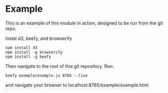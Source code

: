 # Example #

This is an example of this module in action, designed to be run from the git
repo.


Instal d3, beefy, and browserify

```
npm install d3
npm install -g browserify
npm install -g beefy
```

Then navigate to the root of this git repository. Run:


```
beefy example/example.js 8765 --live
```

and navigate your browser to localhost:8765/example/example.html



